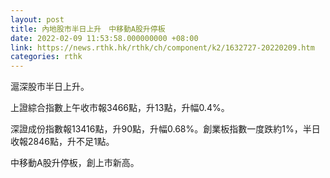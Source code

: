 ```yaml
---
layout: post
title: 內地股市半日上升　中移動A股升停板
date: 2022-02-09 11:53:58.000000000 +08:00
link: https://news.rthk.hk/rthk/ch/component/k2/1632727-20220209.htm
categories: rthk
---
```


滬深股市半日上升。

上證綜合指數上午收市報3466點，升13點，升幅0.4%。

深證成份指數報13416點，升90點，升幅0.68%。創業板指數一度跌約1%，半日收報2846點，升不足1點。

中移動A股升停板，創上市新高。
